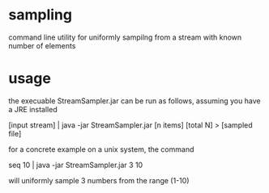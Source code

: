 sampling
========

command line utility for uniformly sampilng from a stream with known number of elements

usage
=====

the execuable StreamSampler.jar can be run as follows, assuming you have a JRE installed

[input stream] | java -jar StreamSampler.jar [n items] [total N] > [sampled file]

for a concrete example on a unix system, the command 

seq 10 | java -jar StreamSampler.jar 3 10

will uniformly sample 3 numbers from the range (1-10)
